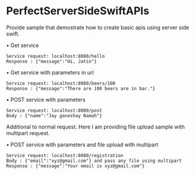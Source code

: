 # PerfectServerSideSwiftAPIs
Provide sample that demostrate how to create basic apis using server side swift.


•    Get service

    Service request: localhost:8080/hello
    Response : {"message":"Hi, Jatin"}

•    Get service with parameters in url

    Service request: localhost:8080/beers/100
    Response : {"message":"There are 100 beers are in bar."}    

•    POST service with parameters

    Service request: localhost:8080/post
    Body : {"name":"Jay ganeshay Namah"}


Additional to normal request. Here I am providing file upload sample with multipart request.


•    POST service with parameters and file upload with multipart

    Service request: localhost:8080/registration
    Body : {"email":"xyz@gmail.com"} and pass any file using multipart
    Response : {"message":"Your email is xyz@gmail.com"}    

